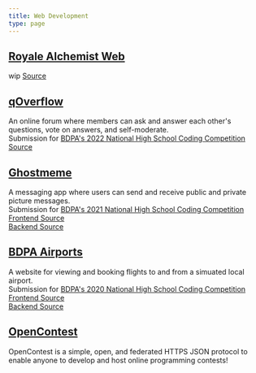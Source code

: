 ```yaml
---
title: Web Development
type: page
---
```


## [Royale Alchemist Web](https://github.com/spicecat/http-discord-bridge)
wip
[Source](https://github.com/spicecat/http-discord-bridge)

## [qOverflow](https://spicecat.github.io/qQverflow/)
An online forum where members can ask and answer each other's questions, vote on answers, and self-moderate.  
Submission for [BDPA's 2022 National High School Coding Competition](https://github.com/nhscc/problem-statements/tree/main/2022/qoverflow)  
[Source](https://github.com/spicecat/qOverflow)

## [Ghostmeme](https://spicecat.github.io/ghostmeme/)
A messaging app where users can send and receive public and private picture messages.  
Submission for [BDPA's 2021 National High School Coding Competition](https://github.com/nhscc/problem-statements/tree/main/2021/ghostmeme)  
[Frontend Source](https://github.com/spicecat/ghostmeme)  
[Backend Source](https://github.com/spicecat/ghostmemebackend)

## [BDPA Airports](https://spicecat.github.io/airports/)
A website for viewing and booking flights to and from a simuated local airport.  
Submission for [BDPA's 2020 National High School Coding Competition](https://github.com/nhscc/problem-statements/tree/main/2020/airports)  
[Frontend Source](https://github.com/spicecat/ghostmeme)  
[Backend Source](https://github.com/spicecat/ghostmemebackend)

## [OpenContest](https://github.com/LadueCS/OpenContest)
OpenContest is a simple, open, and federated HTTPS JSON protocol to enable anyone to develop and host online programming contests!